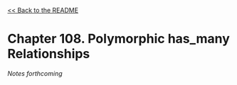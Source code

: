 [&lt;&lt; Back to the README](README.md)

# Chapter 108. Polymorphic has_many Relationships

*Notes forthcoming*